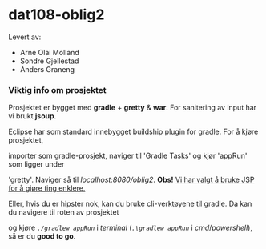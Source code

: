 # dat108-oblig2

Levert av:

* Arne Olai Molland
* Sondre Gjellestad
* Anders Graneng



### Viktig info om prosjektet

Prosjektet er bygget med **gradle** + **gretty** & **war**. For sanitering av input har vi brukt **jsoup**.

Eclipse har som standard innebygget buildship plugin for gradle. For å kjøre prosjektet,

importer som gradle-prosjekt, naviger til 'Gradle Tasks' og kjør 'appRun' som ligger under

 'gretty'. Naviger så til *localhost:8080/oblig2*. **Obs!** <u>Vi har valgt å bruke JSP for å gjøre ting enklere.</u>



Eller, hvis du er hipster nok, kan du bruke cli-verktøyene til gradle. Da kan du navigere til roten av prosjektet

og kjøre *`./gradlew appRun`* i *terminal* (*`.\gradlew appRun`* i *cmd*/*powershell*), så er du **good to go**.
